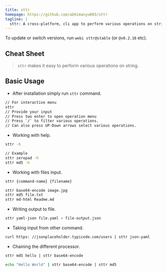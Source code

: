 ```yaml
---
title: sttr
homepage: https://github.com/abhimanyu003/sttr
tagline: |
  sttr: A cross-platform, cli app to perform various operations on string
---
```


To update or switch versions, run `webi sttr@stable` (or `@v0.2.16` etc).

## Cheat Sheet

> `sttr` makes it easy to perform various operations on string.


## Basic Usage

* After installation simply run `sttr` command.

```sh
// For interactive menu
sttr
// Provide your input
// Press two enter to open operation menu
// Press `/` to filter various operations.
// Can also press UP-Down arrows select various operations.
```

* Working with help.

```sh
sttr -h

// Example
sttr zeropad -h
sttr md5 -h
```

* Working with files input.

```sh
sttr {command-name} {filename}

sttr base64-encode image.jpg
sttr md5 file.txt
sttr md-html Readme.md
```

* Writing output to file.

```sh
sttr yaml-json file.yaml > file-output.json
```

* Taking input from other command.

```sh
curl https: //jsonplaceholder.typicode.com/users | sttr json-yaml
```

* Chaining the different processor.

```sh
sttr md5 hello | sttr base64-encode

echo "Hello World" | sttr base64-encode | sttr md5
```